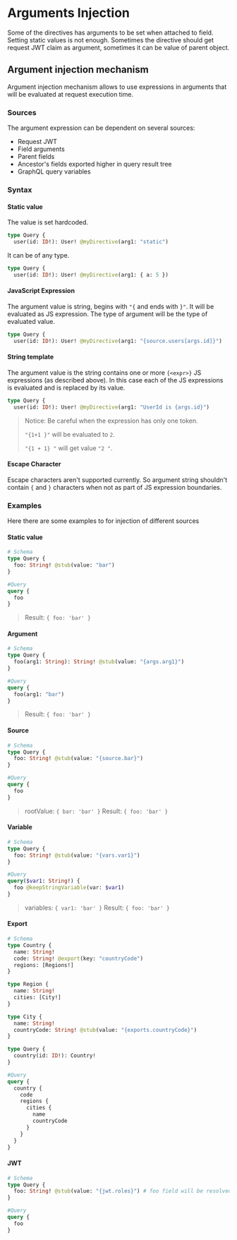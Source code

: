 # Arguments Injection

Some of the directives has arguments to be set when attached to field. Setting static values is not enough. Sometimes the directive should get request JWT claim as argument, sometimes it can be value of parent object.

## Argument injection mechanism

Argument injection mechanism allows to use expressions in arguments that will be evaluated at request execution time.

### Sources

The argument expression can be dependent on several sources:

- Request JWT
- Field arguments
- Parent fields
- Ancestor's fields exported higher in query result tree
- GraphQL query variables

### Syntax

#### Static value

The value is set hardcoded.

```graphql
type Query {
  user(id: ID!): User! @myDirective(arg1: "static")
```

It can be of any type.

```graphql
type Query {
  user(id: ID!): User! @myDirective(arg1: { a: 5 })
```

#### JavaScript Expression

The argument value is string, begins with `"{` and ends with `}"`. It will be evaluated as JS expression. The type of argument will be the type of evaluated value.

```graphql
type Query {
  user(id: ID!): User! @myDirective(arg1: "{source.users[args.id]}")
```

#### String template

The argument value is the string contains one or more `{<expr>}` JS expressions (as described above). In this case each of the JS expressions is evaluated and is replaced by its value.

```graphql
type Query {
  user(id: ID!): User! @myDirective(arg1: "UserId is {args.id}")
```

> Notice: Be careful when the expression has only one token.
>
> `"{1+1 }"` will be evaluated to `2`.
>
> `"{1 + 1} "` will get value `"2 "`.

#### Escape Character

Escape characters aren't supported currently. So argument string shouldn't contain `{` and `}` characters when not as part of JS expression boundaries.

### Examples

Here there are some examples to for injection of different sources

#### Static value

```graphql
# Schema
type Query {
  foo: String! @stub(value: "bar")
}

#Query
query {
  foo
}
```

> Result: `{ foo: 'bar' }`

#### Argument

```graphql
# Schema
type Query {
  foo(arg1: String): String! @stub(value: "{args.arg1}")
}

#Query
query {
  foo(arg1: "bar")
}
```

> Result: `{ foo: 'bar' }`

#### Source

```graphql
# Schema
type Query {
  foo: String! @stub(value: "{source.bar}")
}

#Query
query {
  foo
}
```

> rootValue: `{ bar: 'bar' }`
> Result: `{ foo: 'bar' }`

#### Variable

```graphql
# Schema
type Query {
  foo: String! @stub(value: "{vars.var1}")
}

#Query
query($var1: String!) {
  foo @keepStringVariable(var: $var1)
}
```

> variables: `{ var1: 'bar' }`
> Result: `{ foo: 'bar' }`

#### Export

```graphql
# Schema
type Country {
  name: String!
  code: String! @export(key: "countryCode")
  regions: [Regions!]
}

type Region {
  name: String!
  cities: [City!]
}

type City {
  name: String!
  countryCode: String! @stub(value: "{exports.countryCode}")
}

type Query {
  country(id: ID!): Country!
}

#Query
query {
  country {
    code
    regions {
      cities {
        name
        countryCode
      }
    }
  }
}
```

#### JWT

```graphql
# Schema
type Query {
  foo: String! @stub(value: "{jwt.roles}") # foo field will be resolved to roles claim of the request JWT.
}

#Query
query {
  foo
}
```
